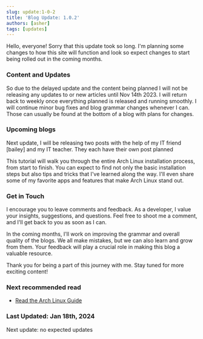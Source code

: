 ```yaml
---
slug: update:1-0-2
title: 'Blog Update: 1.0.2'
authors: [asher]
tags: [updates]
---
```


Hello, everyone! Sorry that this update took so long. I'm planning some changes to how this site will function and look so expect changes to start being rolled out in the coming months.

### Content and Updates

So due to the delayed update and the content being planned I will not be releasing any updates to or new articles until Nov 14th 2023.  I will return back to weekly once everything planned is released and running smoothly. I will continue minor bug fixes and blog grammar changes whenever I can. Those can usually be found at the bottom of a blog with plans for changes.

### Upcoming blogs

Next update, I will be releasing two posts with the help of my IT friend [bailey] and my IT teacher. They each have their own post planned

This tutorial will walk you through the entire Arch Linux installation process, from start to finish. You can expect to find not only the basic installation steps but also tips and tricks that I've learned along the way. I'll even share some of my favorite apps and features that make Arch Linux stand out.

### Get in Touch

I encourage you to leave comments and feedback. As a developer, I value your insights, suggestions, and questions. Feel free to shoot me a comment, and I'll get back to you as soon as I can.

In the coming months, I'll work on improving the grammar and overall quality of the blogs. We all make mistakes, but we can also learn and grow from them. Your feedback will play a crucial role in making this blog a valuable resource.

Thank you for being a part of this journey with me. Stay tuned for more exciting content!

### Next recommended read

- [Read the Arch Linux Guide](../../docs/Linux/archguide)

### Last Updated: Jan 18th, 2024

Next update: no expected updates

